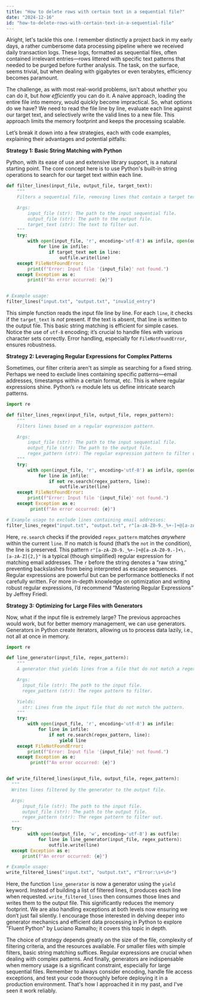 ```yaml
---
title: "How to delete rows with certain text in a sequential file?"
date: "2024-12-16"
id: "how-to-delete-rows-with-certain-text-in-a-sequential-file"
---
```


Alright, let's tackle this one. I remember distinctly a project back in my early days, a rather cumbersome data processing pipeline where we received daily transaction logs. These logs, formatted as sequential files, often contained irrelevant entries—rows littered with specific text patterns that needed to be purged before further analysis. The task, on the surface, seems trivial, but when dealing with gigabytes or even terabytes, efficiency becomes paramount.

The challenge, as with most real-world problems, isn't about *whether* you can do it, but *how efficiently* you can do it. A naive approach, loading the entire file into memory, would quickly become impractical. So, what options do we have? We need to read the file line by line, evaluate each line against our target text, and selectively write the valid lines to a new file. This approach limits the memory footprint and keeps the processing scalable.

Let’s break it down into a few strategies, each with code examples, explaining their advantages and potential pitfalls:

**Strategy 1: Basic String Matching with Python**

Python, with its ease of use and extensive library support, is a natural starting point. The core concept here is to use Python's built-in string operations to search for our target text within each line.

```python
def filter_lines(input_file, output_file, target_text):
    """
    Filters a sequential file, removing lines that contain a target text.

    Args:
        input_file (str): The path to the input sequential file.
        output_file (str): The path to the output file.
        target_text (str): The text to filter out.
    """
    try:
        with open(input_file, 'r', encoding='utf-8') as infile, open(output_file, 'w', encoding='utf-8') as outfile:
            for line in infile:
                if target_text not in line:
                    outfile.write(line)
    except FileNotFoundError:
        print(f"Error: Input file '{input_file}' not found.")
    except Exception as e:
        print(f"An error occurred: {e}")


# Example usage:
filter_lines("input.txt", "output.txt", "invalid_entry")
```

This simple function reads the input file line by line. For each `line`, it checks if the `target_text` is *not* present. If the text is absent, that line is written to the output file. This basic string matching is efficient for simple cases. Notice the use of `utf-8` encoding; it’s crucial to handle files with various character sets correctly. Error handling, especially for `FileNotFoundError`, ensures robustness.

**Strategy 2: Leveraging Regular Expressions for Complex Patterns**

Sometimes, our filter criteria aren't as simple as searching for a fixed string. Perhaps we need to exclude lines containing specific patterns—email addresses, timestamps within a certain format, etc. This is where regular expressions shine. Python’s `re` module lets us define intricate search patterns.

```python
import re

def filter_lines_regex(input_file, output_file, regex_pattern):
    """
    Filters lines based on a regular expression pattern.

    Args:
        input_file (str): The path to the input sequential file.
        output_file (str): The path to the output file.
        regex_pattern (str): The regular expression pattern to filter out.
    """
    try:
        with open(input_file, 'r', encoding='utf-8') as infile, open(output_file, 'w', encoding='utf-8') as outfile:
            for line in infile:
                if not re.search(regex_pattern, line):
                    outfile.write(line)
    except FileNotFoundError:
        print(f"Error: Input file '{input_file}' not found.")
    except Exception as e:
         print(f"An error occurred: {e}")

# Example usage to exclude lines containing email addresses:
filter_lines_regex("input.txt", "output.txt", r"[a-zA-Z0-9._%+-]+@[a-zA-Z0-9.-]+\.[a-zA-Z]{2,}")
```

Here, `re.search` checks if the provided `regex_pattern` matches *anywhere* within the current `line`. If no match is found (that’s the `not` in the condition), the line is preserved. This pattern `r"[a-zA-Z0-9._%+-]+@[a-zA-Z0-9.-]+\.[a-zA-Z]{2,}"` is a typical (though simplified) regular expression for matching email addresses. The `r` before the string denotes a “raw string,” preventing backslashes from being interpreted as escape sequences. Regular expressions are powerful but can be performance bottlenecks if not carefully written. For more in-depth knowledge on optimization and writing robust regular expressions, I’d recommend “Mastering Regular Expressions” by Jeffrey Friedl.

**Strategy 3: Optimizing for Large Files with Generators**

Now, what if the input file is extremely large? The previous approaches would work, but for better memory management, we can use generators. Generators in Python create iterators, allowing us to process data lazily, i.e., not all at once in memory.

```python
import re

def line_generator(input_file, regex_pattern):
    """
    A generator that yields lines from a file that do not match a regex pattern.

    Args:
      input_file (str): The path to the input file.
      regex_pattern (str): The regex pattern to filter.

    Yields:
      str: Lines from the input file that do not match the pattern.
    """
    try:
        with open(input_file, 'r', encoding='utf-8') as infile:
            for line in infile:
                if not re.search(regex_pattern, line):
                    yield line
    except FileNotFoundError:
        print(f"Error: Input file '{input_file}' not found.")
    except Exception as e:
         print(f"An error occurred: {e}")


def write_filtered_lines(input_file, output_file, regex_pattern):
  """
  Writes lines filtered by the generator to the output file.

  Args:
      input_file (str): The path to the input file.
      output_file (str): The path to the output file.
      regex_pattern (str): The regex pattern to filter out.
  """
  try:
        with open(output_file, 'w', encoding='utf-8') as outfile:
            for line in line_generator(input_file, regex_pattern):
                outfile.write(line)
  except Exception as e:
      print(f"An error occurred: {e}")

# Example usage:
write_filtered_lines("input.txt", "output.txt", r"Error:\s+\d+")
```

Here, the function `line_generator` is now a generator using the `yield` keyword. Instead of building a list of filtered lines, it produces each line when requested. `write_filtered_lines` then consumes those lines and writes them to the output file. This significantly reduces the memory footprint.  We are also handling exceptions at both levels now ensuring we don’t just fail silently. I encourage those interested in delving deeper into generator mechanics and efficient data processing in Python to explore "Fluent Python" by Luciano Ramalho; it covers this topic in depth.

The choice of strategy depends greatly on the size of the file, complexity of filtering criteria, and the resources available. For smaller files with simple filters, basic string matching suffices. Regular expressions are crucial when dealing with complex patterns. And finally, generators are indispensable when memory usage is a significant constraint, especially for large sequential files. Remember to always consider encoding, handle file access exceptions, and test your code thoroughly before deploying it in a production environment. That's how I approached it in my past, and I've seen it work reliably.
